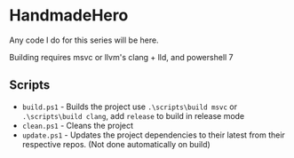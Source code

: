 # HandmadeHero

Any code I do for this series will be here.

Building requires msvc or llvm's clang + lld, and powershell 7

## Scripts

* `build.ps1` - Builds the project use `.\scripts\build msvc` or `.\scripts\build clang`, add `release` to build in release mode
* `clean.ps1` - Cleans the project
* `update.ps1` - Updates the project dependencies to their latest from their respective repos. (Not done automatically on build)
